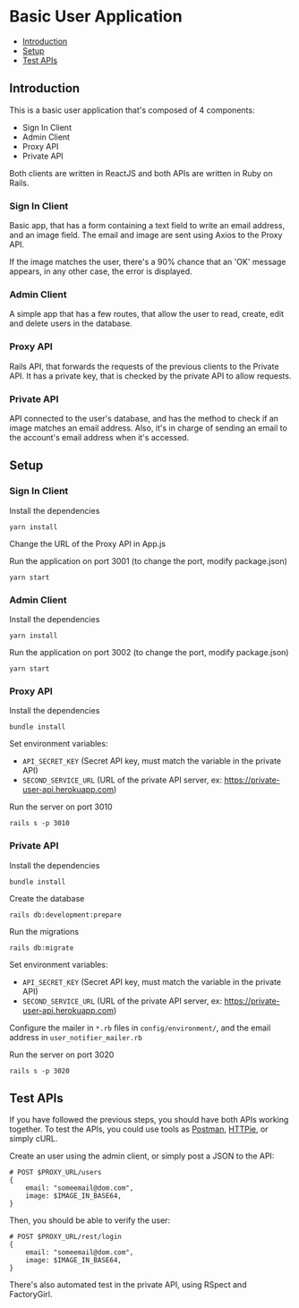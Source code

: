 # Basic User Application

- [Introduction](#introduction)
- [Setup](#setup)
- [Test APIs](#test-apis)

## Introduction

This is a basic user application that's composed of 4 components:

- Sign In Client
- Admin Client
- Proxy API
- Private API

Both clients are written in ReactJS and both APIs are written in Ruby on Rails.

### Sign In Client

Basic app, that has a form containing a text field to write an email address, and an image field. The email and image are sent using Axios to the Proxy API.

If the image matches the user, there's a 90% chance that an 'OK' message appears, in any other case, the error is displayed.

### Admin Client

A simple app that has a few routes, that allow the user to read, create, edit and delete users in the database.

### Proxy API

Rails API, that forwards the requests of the previous clients to the Private API. It has a private key, that is checked by the private API to allow requests. 

### Private API

API connected to the user's database, and has the method to check if an image matches an email address. Also, it's in charge of sending an email to the account's email address when it's accessed.

## Setup

### Sign In Client

Install the dependencies
```
yarn install
```

Change the URL of the Proxy API in App.js

Run the application on port 3001 (to change the port, modify package.json)
```
yarn start
```

### Admin Client

Install the dependencies
```
yarn install
```

Run the application on port 3002 (to change the port, modify package.json)
```
yarn start
```

### Proxy API

Install the dependencies
```
bundle install
```

Set environment variables:
- `API_SECRET_KEY` (Secret API key, must match the variable in the private API)
- `SECOND_SERVICE_URL` (URL of the private API server, ex: https://private-user-api.herokuapp.com)


Run the server on port 3010
```
rails s -p 3010
```

### Private API

Install the dependencies
```
bundle install
```

Create the database

```
rails db:development:prepare
```

Run the migrations
```
rails db:migrate
```

Set environment variables:
- `API_SECRET_KEY` (Secret API key, must match the variable in the private API)
- `SECOND_SERVICE_URL` (URL of the private API server, ex: https://private-user-api.herokuapp.com)

Configure the mailer in `*.rb` files in `config/environment/`, and the email address in `user_notifier_mailer.rb`

Run the server on port 3020
```
rails s -p 3020
```

## Test APIs

If you have followed the previous steps, you should have both APIs working together. To test the APIs, you could use tools as [Postman](https://www.getpostman.com/), [HTTPie](https://httpie.org/), or simply cURL.

Create an user using the admin client, or simply post a JSON to the API:

```
# POST $PROXY_URL/users
{
    email: "someemail@dom.com",
    image: $IMAGE_IN_BASE64,
}
```

Then, you should be able to verify the user:

```
# POST $PROXY_URL/rest/login
{
    email: "someemail@dom.com",
    image: $IMAGE_IN_BASE64,
}
```

There's also automated test in the private API, using RSpect and FactoryGirl.
